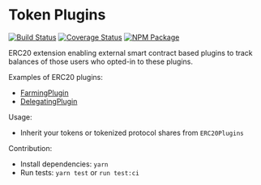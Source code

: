 # Token Plugins

[![Build Status](https://github.com/1inch/token-plugins/workflows/CI/badge.svg)](https://github.com/1inch/token-plugins/actions)
[![Coverage Status](https://codecov.io/gh/1inch/token-plugins/branch/master/graph/badge.svg?token=Z3D5O3XUYV)](https://codecov.io/gh/1inch/token-plugins)
[![NPM Package](https://img.shields.io/npm/v/@1inch/token-plugins.svg)](https://www.npmjs.org/package/@1inch/token-plugins)

ERC20 extension enabling external smart contract based plugins to track balances of those users who opted-in to these plugins.

Examples of ERC20 plugins:
- [FarmingPlugin](https://github.com/1inch/farming)
- [DelegatingPlugin](https://github.com/1inch/delegating)

Usage:
- Inherit your tokens or tokenized protocol shares from `ERC20Plugins`

Contribution:
- Install dependencies: `yarn` 
- Run tests: `yarn test` or `run test:ci`
